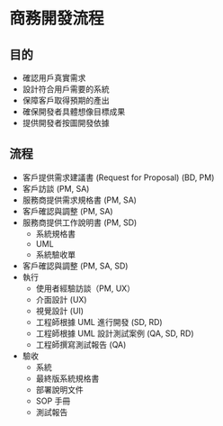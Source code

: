 # 商務開發流程
## 目的
- 確認用戶真實需求
- 設計符合用戶需要的系統
- 保障客戶取得預期的產出
- 確保開發者具體想像目標成果
- 提供開發者按圖開發依據

## 流程
- 客戶提供需求建議書 (Request for Proposal) (BD, PM)
- 客戶訪談 (PM, SA)
- 服務商提供需求規格書 (PM, SA)
- 客戶確認與調整 (PM, SA)
- 服務商提供工作說明書 (PM, SD)
  - 系統規格書
  - UML
  - 系統驗收單
- 客戶確認與調整 (PM, SA, SD)
- 執行
  - 使用者經驗訪談（PM, UX）
  - 介面設計 (UX)
  - 視覺設計 (UI)
  - 工程師根據 UML 進行開發 (SD, RD)
  - 工程師根據 UML 設計測試案例 (QA, SD, RD)
  - 工程師撰寫測試報告 (QA)
- 驗收
  - 系統
  - 最終版系統規格書
  - 部署說明文件
  - SOP 手冊
  - 測試報告
